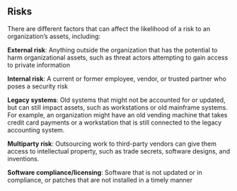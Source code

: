 ## Risks
There are different factors that can affect the likelihood of a risk to an organization’s assets, including:

**External risk**: Anything outside the organization that has the potential to harm organizational assets, such as threat actors attempting to gain access to private information

**Internal risk**: A current or former employee, vendor, or trusted partner who poses a security risk

**Legacy systems**: Old systems that might not be accounted for or updated, but can still impact assets, such as workstations or old mainframe systems. For example, an organization might have an old vending machine that takes credit card payments or a workstation that is still connected to the legacy accounting system.

**Multiparty risk**: Outsourcing work to third-party vendors can give them access to intellectual property, such as trade secrets, software designs, and inventions.

**Software compliance/licensing**: Software that is not updated or in compliance, or patches that are not installed in a timely manner